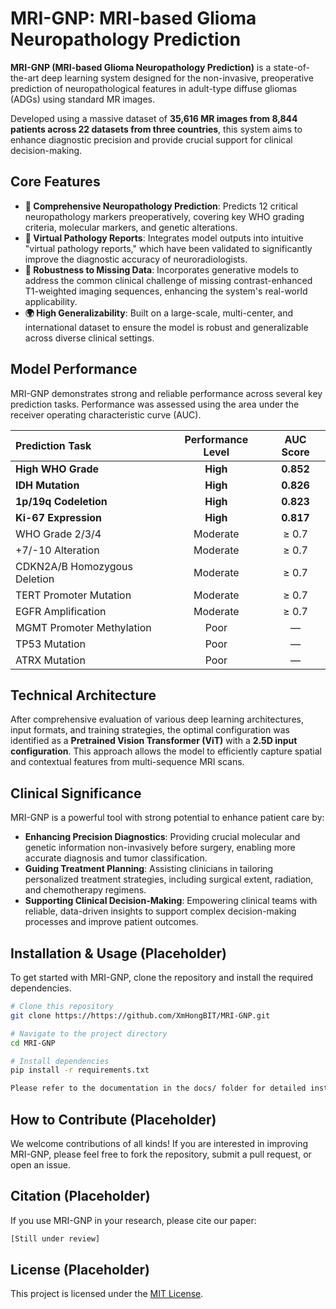 # MRI-GNP: MRI-based Glioma Neuropathology Prediction



**MRI-GNP (MRI-based Glioma Neuropathology Prediction)** is a state-of-the-art deep learning system designed for the non-invasive, preoperative prediction of neuropathological features in adult-type diffuse gliomas (ADGs) using standard MR images.

Developed using a massive dataset of **35,616 MR images from 8,844 patients across 22 datasets from three countries**, this system aims to enhance diagnostic precision and provide crucial support for clinical decision-making.

## Core Features

* **🧠 Comprehensive Neuropathology Prediction**: Predicts 12 critical neuropathology markers preoperatively, covering key WHO grading criteria, molecular markers, and genetic alterations.
* **📄 Virtual Pathology Reports**: Integrates model outputs into intuitive "virtual pathology reports," which have been validated to significantly improve the diagnostic accuracy of neuroradiologists.
* **🧩 Robustness to Missing Data**: Incorporates generative models to address the common clinical challenge of missing contrast-enhanced T1-weighted imaging sequences, enhancing the system's real-world applicability.
* **🌍 High Generalizability**: Built on a large-scale, multi-center, and international dataset to ensure the model is robust and generalizable across diverse clinical settings.

## Model Performance

MRI-GNP demonstrates strong and reliable performance across several key prediction tasks. Performance was assessed using the area under the receiver operating characteristic curve (AUC).

| Prediction Task | Performance Level | AUC Score |
| :--- | :---: | :---: |
| **High WHO Grade** | **High** | **0.852** |
| **IDH Mutation** | **High** | **0.826** |
| **1p/19q Codeletion** | **High** | **0.823** |
| **Ki-67 Expression** | **High** | **0.817** |
| WHO Grade 2/3/4 | Moderate | ≥ 0.7 |
| +7/-10 Alteration | Moderate | ≥ 0.7 |
| CDKN2A/B Homozygous Deletion | Moderate | ≥ 0.7 |
| TERT Promoter Mutation | Moderate | ≥ 0.7 |
| EGFR Amplification | Moderate | ≥ 0.7 |
| MGMT Promoter Methylation | Poor | — |
| TP53 Mutation | Poor | — |
| ATRX Mutation | Poor | — |

## Technical Architecture

After comprehensive evaluation of various deep learning architectures, input formats, and training strategies, the optimal configuration was identified as a **Pretrained Vision Transformer (ViT)** with a **2.5D input configuration**. This approach allows the model to efficiently capture spatial and contextual features from multi-sequence MRI scans.

## Clinical Significance

MRI-GNP is a powerful tool with strong potential to enhance patient care by:
* **Enhancing Precision Diagnostics**: Providing crucial molecular and genetic information non-invasively before surgery, enabling more accurate diagnosis and tumor classification.
* **Guiding Treatment Planning**: Assisting clinicians in tailoring personalized treatment strategies, including surgical extent, radiation, and chemotherapy regimens.
* **Supporting Clinical Decision-Making**: Empowering clinical teams with reliable, data-driven insights to support complex decision-making processes and improve patient outcomes.

## Installation & Usage (Placeholder)

To get started with MRI-GNP, clone the repository and install the required dependencies.

```bash
# Clone this repository
git clone https://https://github.com/XmHongBIT/MRI-GNP.git

# Navigate to the project directory
cd MRI-GNP

# Install dependencies
pip install -r requirements.txt

Please refer to the documentation in the docs/ folder for detailed instructions on usage and examples.
```
## How to Contribute (Placeholder)

We welcome contributions of all kinds! If you are interested in improving MRI-GNP, please feel free to fork the repository, submit a pull request, or open an issue.

## Citation (Placeholder)

If you use MRI-GNP in your research, please cite our paper:
```bash
[Still under review]
```

## License (Placeholder)
This project is licensed under the [MIT License](LICENSE).
